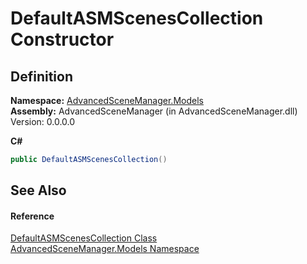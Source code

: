 # DefaultASMScenesCollection Constructor




## Definition
**Namespace:** <a href="N_AdvancedSceneManager_Models">AdvancedSceneManager.Models</a>  
**Assembly:** AdvancedSceneManager (in AdvancedSceneManager.dll) Version: 0.0.0.0

**C#**
``` C#
public DefaultASMScenesCollection()
```



## See Also


#### Reference
<a href="T_AdvancedSceneManager_Models_DefaultASMScenesCollection">DefaultASMScenesCollection Class</a>  
<a href="N_AdvancedSceneManager_Models">AdvancedSceneManager.Models Namespace</a>  

